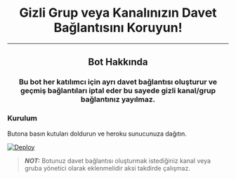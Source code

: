 <h1 align="center">Gizli Grup veya Kanalınızın Davet Bağlantısını Koruyun!</h1>
<hr>
<h2 align="center">Bot Hakkında</h2>
<h3 align="center">Bu bot her katılımcı için ayrı davet bağlantısı oluşturur ve geçmiş bağlantıları iptal eder bu sayede gizli kanal/grup bağlantınız yayılmaz.</h3>

### Kurulum

Butona basın kutuları doldurun ve heroku sunucunuza dağıtın.

[![Deploy](https://www.herokucdn.com/deploy/button.svg)](https://heroku.com/deploy)

> **_NOT:_**  Botunuz davet bağlantısı oluşturmak istediğiniz kanal veya gruba yönetici olarak eklenmelidir aksi takdirde çalışmaz.

